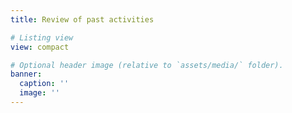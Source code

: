 ```yaml
---
title: Review of past activities

# Listing view
view: compact

# Optional header image (relative to `assets/media/` folder).
banner:
  caption: ''
  image: ''
---
```

